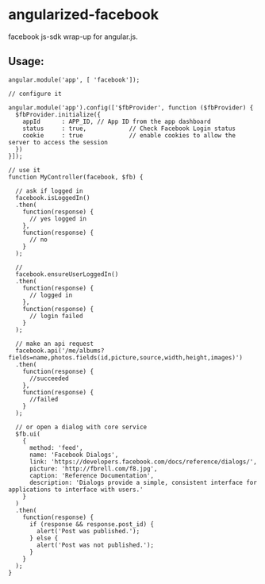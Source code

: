 angularized-facebook
====================

facebook js-sdk wrap-up for angular.js.

Usage: 
-----

    angular.module('app', [ 'facebook']);

    // configure it
    
    angular.module('app').config(['$fbProvider', function ($fbProvider) {
      $fbProvider.initialize({
        appId      : APP_ID, // App ID from the app dashboard
        status     : true,            // Check Facebook Login status
        cookie     : true             // enable cookies to allow the server to access the session
      })
    }]);
    
    // use it
    function MyController(facebook, $fb) {
      
      // ask if logged in
      facebook.isLoggedIn()
      .then(
        function(response) {
          // yes logged in
        },
        function(response) {
          // no 
        }
      );
      
      //
      facebook.ensureUserLoggedIn()
      .then(
        function(response) {
          // logged in
        },
        function(response) {
          // login failed
        }
      );
      
      // make an api request
      facebook.api('/me/albums?fields=name,photos.fields(id,picture,source,width,height,images)')
      .then(
        function(response) {
          //succeeded
        },
        function(response) {
          //failed
        }
      );
      
      // or open a dialog with core service
      $fb.ui(
      	{
          method: 'feed',
      	  name: 'Facebook Dialogs',
      	  link: 'https://developers.facebook.com/docs/reference/dialogs/',
      	  picture: 'http://fbrell.com/f8.jpg',
      	  caption: 'Reference Documentation',
      	  description: 'Dialogs provide a simple, consistent interface for applications to interface with users.'
      	}
      )
      .then(
        function(response) {
          if (response && response.post_id) {
            alert('Post was published.');
          } else {
            alert('Post was not published.');
          }
        }
      );
    }

